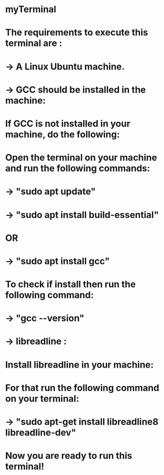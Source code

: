 # myTerminal
# The requirements to execute this terminal are :
# -> A Linux Ubuntu machine.
# -> GCC should be installed in the machine:
# If GCC is not installed in your machine, do the following:
# Open the terminal on your machine and run the following commands:
# -> "sudo apt update"
# -> "sudo apt install build-essential"
# OR
# -> "sudo apt install gcc"
# To check if install then run the following command:
# -> "gcc --version"
# -> libreadline :
# Install libreadline in your machine:
# For that run the following command on your terminal:
# -> "sudo apt-get install libreadline8 libreadline-dev"
# Now you are ready to run this terminal!
